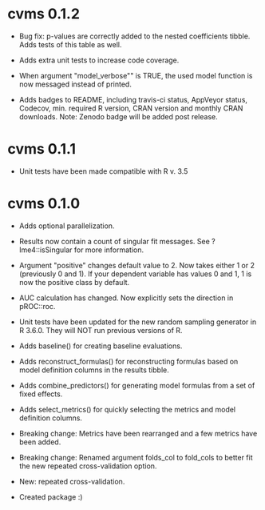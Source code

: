 # cvms 0.1.2

* Bug fix: p-values are correctly added to the nested coefficients tibble. Adds tests of this table as well.

* Adds extra unit tests to increase code coverage.

* When argument "model_verbose"" is TRUE, the used model function is now messaged instead of printed.

* Adds badges to README, including travis-ci status, AppVeyor status, 
Codecov, min. required R version, CRAN version and monthly CRAN downloads. Note: Zenodo badge will be added post release.

# cvms 0.1.1

* Unit tests have been made compatible with R v. 3.5

# cvms 0.1.0

* Adds optional parallelization.

* Results now contain a count of singular fit messages. See ?lme4::isSingular for more information.

* Argument "positive" changes default value to 2. Now takes either 1 or 2 (previously 0 and 1). If your dependent variable has values 0 and 1, 1 is now the positive class by default.

* AUC calculation has changed. Now explicitly sets the direction in pROC::roc.

* Unit tests have been updated for the new random sampling generator in R 3.6.0. They will NOT run previous versions of R. 

* Adds baseline() for creating baseline evaluations.

* Adds reconstruct_formulas() for reconstructing formulas based on model definition columns in the results tibble.

* Adds combine_predictors() for generating model formulas from a set of fixed effects.

* Adds select_metrics() for quickly selecting the metrics and model definition columns.

* Breaking change: Metrics have been rearranged and a few metrics have been added.  

* Breaking change: Renamed argument folds_col to fold_cols to better fit the new repeated cross-validation option.  

* New: repeated cross-validation.  

* Created package :)  
